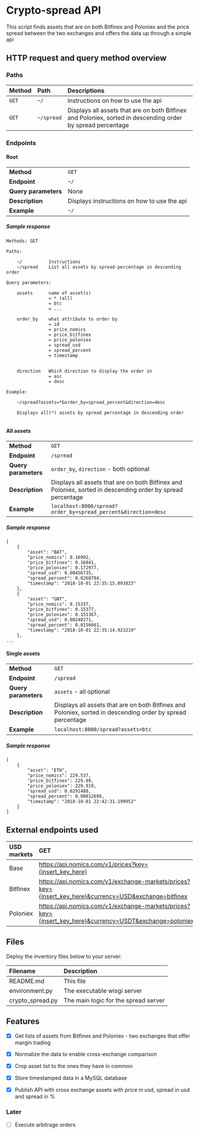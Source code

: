 # Crypto-spread API

This script finds assets that are on both Bitfinex and Poloniex and the price spread between the two exchanges and offers the data up through a simple api

## HTTP request and query method overview

### Paths

| Method | Path | Descriptions |
| :-- | :-- | :-- |
| `GET` | `~/` | Instructions on how to use the api |
| `GET` | `~/spread` | Displays all assets that are on both Bitfinex and Poloniex, sorted in descending order by spread percentage |


### Endpoints

#### Root

| | |
| :-- | :-- |
| **Method** | `GET` |
| **Endpoint** | `~/` |
| **Query parameters** | None |
| **Description** | Displays instructions on how to use the api |
| **Example** | `~/` |

##### Sample response

```
Methods: GET

Paths:

    ~/          Instructions
    ~/spread    List all assets by spread-percentage in descending order

Query parameters:

    assets      name of asset(s)
                = * (all)
                = btc
                = ...

    order_by    what attribute to order by
                = id
                = price_nomics
                = price_bitfinex
                = price_poloniex
                = spread_usd
                = spread_percent
                = timestamp


    direction   Which direction to display the order in
                = asc
                = desc

Example:

    ~/spread?assets=*&order_by=spread_percent&direction=desc

    Displays all(*) assets by spread percentage in descending order


```

#### All assets

| | |
| :-- | :-- |
| **Method** | `GET` |
| **Endpoint** | `/spread` |
| **Query parameters** | `order_by`, `direction` - both optional |
| **Description** | Displays all assets that are on both Bitfinex and Poloniex, sorted in descending order by spread percentage |
| **Example** | `localhost:8000/spread?order_by=spread_percent&direction=desc` |

##### Sample response
```
[
    {
        "asset": "BAT",
        "price_nomics": 0.16992,
        "price_bitfinex": 0.16841,
        "price_poloniex": 0.172977,
        "spread_usd": 0.00456735,
        "spread_percent": 0.0268794,
        "timestamp": "2018-10-01 22:35:15.093823"
    },
    {
        "asset": "GNT",
        "price_nomics": 0.15337,
        "price_bitfinex": 0.15377,
        "price_poloniex": 0.151367,
        "spread_usd": 0.00240271,
        "spread_percent": 0.0156661,
        "timestamp": "2018-10-01 22:35:14.923219"
    },
...
```

#### Single assets

| | |
| :-- | :-- |
| **Method** | `GET` |
| **Endpoint** | `/spread` |
| **Query parameters** | `assets` - all optional |
| **Description** | Displays all assets that are on both Bitfinex and Poloniex, sorted in descending order by spread percentage |
| **Example** | `localhost:8000/spread?assets=btc` |

##### Sample response
```
[
    {
        "asset": "ETH",
        "price_nomics": 229.537,
        "price_bitfinex": 229.89,
        "price_poloniex": 229.919,
        "spread_usd": 0.0291488,
        "spread_percent": 0.00012699,
        "timestamp": "2018-10-01 22:42:31.199952"
    }
]
```


## External endpoints used

| USD markets | GET |
| :-- | :-- |
| Base | https://api.nomics.com/v1/prices?key={insert_key_here} |
| Bitfinex| https://api.nomics.com/v1/exchange-markets/prices?key={insert_key_here}&currency=USD&exchange=bitfinex |
| Poloniex | https://api.nomics.com/v1/exchange-markets/prices?key={insert_key_here}&currency=USDT&exchange=poloniex |



## Files

Deploy the inventory files below to your server:

| Filename | Description |
| :-- | :-- |
| README.md | This file |
| environment.py | The executable wisgi server |
| crypto_spread.py | The main logic for the spread server |



## Features

* [x] Get lists of assets from Bitfinex and Poloniex - two exchanges that offer margin trading
* [x] Normalize the data to enable cross-exchange comparison
* [x] Crop asset list to the ones they have in common
* [x] Store timestamped data in a MySQL database
* [x] Publish API with cross exchange assets with price in usd, spread in usd and spread in %


### Later

* [ ] Execute arbitrage orders


